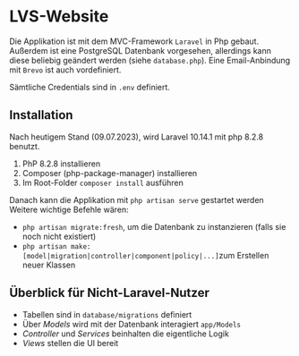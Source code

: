 # LVS-Website

Die Applikation ist mit dem MVC-Framework `Laravel` in Php gebaut. 
Außerdem ist eine PostgreSQL Datenbank vorgesehen, allerdings kann diese beliebig geändert werden (siehe `database.php`). 
Eine Email-Anbindung mit `Brevo` ist auch vordefiniert.

Sämtliche Credentials sind in `.env` definiert.


Installation
---
Nach heutigem Stand (09.07.2023), wird Laravel 10.14.1 mit php 8.2.8 benutzt.

1. PhP 8.2.8 installieren
2. Composer (php-package-manager) installieren
3. Im Root-Folder `composer install` ausführen

Danach kann die Applikation mit `php artisan serve` gestartet werden
Weitere wichtige Befehle wären:
- `php artisan migrate:fresh`, um die Datenbank zu instanzieren (falls sie noch nicht existiert)
- `php artisan make:[model|migration|controller|component|policy|...]`zum Erstellen neuer Klassen

Überblick für Nicht-Laravel-Nutzer
---
- Tabellen sind in `database/migrations` definiert
- Über *Models* wird mit der Datenbank interagiert `app/Models`
- *Controller* und *Services* beinhalten die eigentliche Logik
- *Views* stellen die UI bereit
